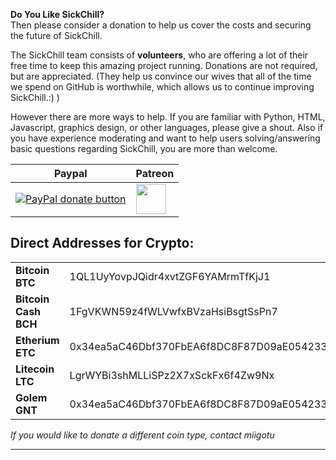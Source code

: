 **Do You Like SickChill?**  
Then please consider a donation to help us cover the costs and securing the future of SickChill.  

The SickChill team consists of **volunteers**, who are offering a lot of their free time to keep this amazing project running. Donations are not required, but are appreciated. (They help us convince our wives that all of the time we spend on GitHub is worthwhile, which allows us to continue improving SickChill.:) )

However there are more ways to help. If you are familiar with Python, HTML, Javascript, graphics design, or other languages, please give a shout. Also if you have experience moderating and want to help users solving/answering basic questions regarding SickChill, you are more than welcome. 

| Paypal | Patreon |
| ------------- | ---------- |
|  [![PayPal donate button](https://www.paypalobjects.com/en_US/i/btn/btn_donateCC_LG.gif)](https://www.paypal.com/cgi-bin/webscr?cmd=_donations&business=ZAH24NCKDMX2L&item_name=SickChill&currency_code=USD&source=url "Donate using Paypal") | [<img src="https://github.githubassets.com/images/modules/site/icons/funding_platforms/patreon.svg" width="48">](https://patreon.com/SickChill "Patreon")   |

## Direct Addresses for Crypto:  

| | |
| --- | --- |
| __Bitcoin BTC__ | 1QL1UyYovpJQidr4xvtZGF6YAMrmTfKjJ1 |
| __Bitcoin Cash BCH__ | 1FgVKWN59z4fWLVwfxBVzaHsiBsgtSsPn7 |
| __Etherium ETC__ | 0x34ea5aC46Dbf370FbEA6f8DC8F87D09aE0542333 |
| __Litecoin LTC__ | LgrWYBi3shMLLiSPz2X7xSckFx6f4Zw9Nx |
| __Golem GNT__ | 0x34ea5aC46Dbf370FbEA6f8DC8F87D09aE0542333 |  

*If you would like to donate a different coin type, contact miigotu* 
***